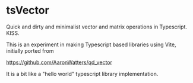 # tsVector
Quick and dirty and minimalist vector and matrix operations in Typescript.  KISS.

This is an experiment in making Typescript based libraries using Vite, initially
ported from

https://github.com/AaronWatters/qd_vector

It is a bit like a "hello world" typescript library implementation.
